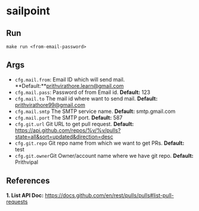 # sailpoint

## Run

```
make run <from-email-password>
```

## Args

- `cfg.mail.from`: Email ID which will send mail. **Default:**prithvirathore.learn@gmail.com
- `cfg.mail.pass`: Password of from Email id. **Default:** 123
- `cfg.mail.to` The mail id where want to send mail. **Default:** prithvirathore99@gmail.com
- `cfg.mail.smtp` The SMTP service name. **Default:** smtp.gmail.com
- `cfg.mail.port` The SMTP port. **Default:** 587
- `cfg.git.url` Git URL to get pull request. **Default:** https://api.github.com/repos/%v/%v/pulls?state=all&sort=updated&direction=desc
- `cfg.git.repo` Git repo name from which we want to get PRs. **Default:** test
- `cfg.git.owner`Git Owner/account name where we have git repo. **Default:** Prithvipal
## References

**1. List API Doc:** https://docs.github.com/en/rest/pulls/pulls#list-pull-requests
